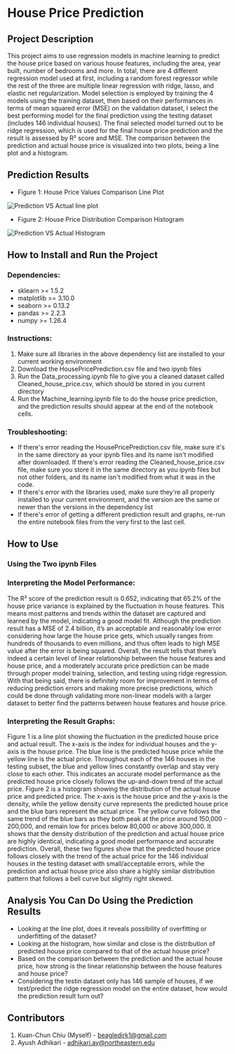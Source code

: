 # House Price Prediction

## Project Description
This project aims to use regression models in machine learning to predict the house price based on various house features, including the area, year built, number of bedrooms and more. In total, there are 4 different regression model used at first, including a random forest regressor while the rest of the three are multiple linear regression with ridge, lasso, and elastic net regularization. Model selection is employed by training the 4 models using the training dataset, then based on their performances in terms of mean squared error (MSE) on the validation dataset, I select the best performing model for the final prediction using the testing dataset (includes 146 individual houses). The final selected model turned out to be ridge regression, which is used for the final house price prediction and the result is assessed by R² score and MSE. The comparison between the prediction and actual house price is visualized into two plots, being a line plot and a histogram.

## Prediction Results
- Figure 1: House Price Values Comparison Line Plot

![Prediction VS Actual line plot](https://github.com/user-attachments/assets/683e2c70-dfb9-4fa6-bfa8-d133d6023c49)

- Figure 2: House Price Distribution Comparison Histogram

![Prediction VS Actual Histogram](https://github.com/user-attachments/assets/3c2e8634-7437-4f4f-8486-d3d80d1d4462)

## How to Install and Run the Project
### Dependencies:
  - sklearn >= 1.5.2
  - matplotlib >= 3.10.0
  - seaborn >= 0.13.2
  - pandas >= 2.2.3
  - numpy >= 1.26.4

### Instructions:
  1. Make sure all libraries in the above dependency list are installed to your current working environment
  2. Download the HousePricePrediction.csv file and two ipynb files
  3. Run the Data_processing.ipynb file to give you a cleaned dataset called Cleaned_house_price.csv, which should be stored in you current directory
  4. Run the Machine_learning.ipynb file to do the house price prediction, and the prediction results should appear at the end of the notebook cells.

### Troubleshooting:
  - If there's error reading the HousePricePrediction.csv file, make sure it's in the same directory as your ipynb files and its name isn't modified after downloaded. If there's error reading the Cleaned_house_price.csv file, make sure you store it in the same directory as you ipynb files but not other folders, and its name isn't modified from what it was in the code.
  - If there's error with the libraries used, make sure they're all properly installed to your current environment, and the version are the same or newer than the versions in the dependency list
  - If there's error of getting a different prediction result and graphs, re-run the entire notebook files from the very first to the last cell.

## How to Use
### Using the Two ipynb Files


### Interpreting the Model Performance:
The R² score of the prediction result is 0.652, indicating that 65.2% of the house price variance is explained by the fluctuation in house features. This means most patterns and trends within the dataset are captured and learned by the model, indicating a good model fit. Although the prediction result has a MSE of 2.4 billion, it’s an acceptable and reasonably low error considering how large the house price gets, which usually ranges from hundreds of thousands to even millions, and thus often leads to high MSE value after the error is being squared. Overall, the result tells that there’s indeed a certain level of linear relationship between the house features and house price, and a moderately accurate price prediction can be made through proper model training, selection, and testing using ridge regression. With that being said, there is definitely room for improvement in terms of reducing prediction errors and making more precise predictions, which could be done through validating more non-linear models with a larger dataset to better find the patterns between house features and house price.

### Interpreting the Result Graphs:
Figure 1 is a line plot showing the fluctuation in the predicted house price and actual result. The x-axis is the index for individual houses and the y-axis is the house price. The blue line is the predicted house price while the yellow line is the actual price. Throughout each of the 146 houses in the testing subset, the blue and yellow lines constantly overlap and stay very close to each other. This indicates an accurate model performance as the predicted house price closely follows the up-and-down trend of the actual price. Figure 2 is a histogram showing the distribution of the actual house price and predicted price. The x-axis is the house price and the y-axis is the density, while the yellow density curve represents the predicted house price and the blue bars represent the actual price. The yellow curve follows the same trend of the blue bars as they both peak at the price around 150,000 - 200,000, and remain low for prices below 80,000 or above 300,000. It shows that the density distribution of the prediction and actual house price are highly identical, indicating a good model performance and accurate prediction. Overall, these two figures show that the predicted house price follows closely with the trend of the actual price for the 146 individual houses in the testing dataset with small/acceptable errors, while the prediction and actual house price also share a highly similar distribution pattern that follows a bell curve but slightly right skewed.

## Analysis You Can Do Using the Prediction Results
- Looking at the line plot, does it reveals possibility of overfitting or underfitting of the dataset?
- Looking at the histogram, how similar and close is the distribution of predicted house price compared to that of the actual house price?
- Based on the comparison between the prediction and the actual house price, how strong is the linear relationship between the house features and house price?
- Considering the testin dataset only has 146 sample of houses, if we test/predict the ridge regression model on the entire dataset, how would the prediction result turn out?

## Contributors
1. Kuan-Chun Chiu (Myself) - beagledirk1@gmail.com
2. Ayush Adhikari - adhikari.ay@northeastern.edu
